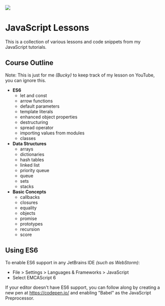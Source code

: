 ![](http://i.imgur.com/vPUXp2n.png)

# JavaScript Lessons

This is a collection of various lessons and code snippets from my JavaScript tutorials.

## Course Outline

Note: This is just for me *(Bucky)* to keep track of my lesson on YouTube, you can ignore this.

- **ES6**
  - let and const
  - arrow functions
  - default parameters
  - template literals
  - enhanced object properties
  - destructuring
  - spread operator
  - importing values from modules
  - classes
- **Data Structures**
  - arrays
  - dictionaries
  - hash tables
  - linked list
  - priority queue
  - queue
  - sets
  - stacks
- **Basic Concepts**
  - callbacks
  - closures
  - equality
  - objects
  - promise
  - prototypes
  - recursion
  - score

## Using ES6

To enable ES6 support in any JetBrains IDE *(such as WebStorm)*:
- File > Settings > Languages & Frameworks > JavaScript
- Select EMCAScript 6

If your editor doesn't have ES6 support, you can follow along by creating a new pen at https://codepen.io/ and enabling
"Babel" as the JavaScript Preprocessor.
